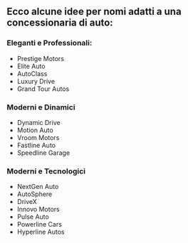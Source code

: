 ## Ecco alcune idee per nomi adatti a una concessionaria di auto:
### Eleganti e Professionali:
- Prestige Motors
- Elite Auto
- AutoClass
- Luxury Drive
- Grand Tour Autos
### Moderni e Dinamici
- Dynamic Drive
- Motion Auto
- Vroom Motors
- Fastline Auto
- Speedline Garage
### Moderni e Tecnologici
- NextGen Auto
- AutoSphere
- DriveX
- Innovo Motors
- Pulse Auto
- Powerline Cars
- Hyperline Autos
